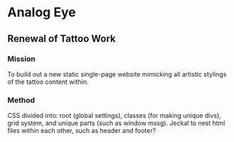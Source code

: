 # Analog Eye
## Renewal of Tattoo Work

### Mission
To build out a new static single-page website mimicking all artistic stylings of the tattoo content within.

### Method
CSS divided into:
root (global settings),
classes (for making unique divs),
grid system,
and unique parts (such as window mssg).
Jeckal to nest html files within each other, such as header and footer?